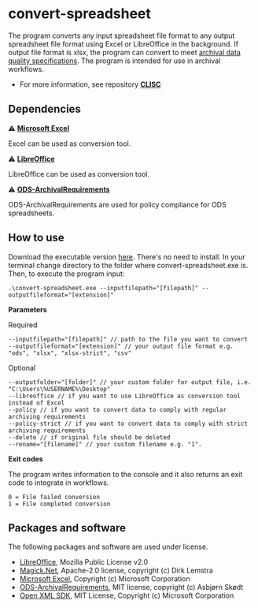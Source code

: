 # convert-spreadsheet
The program converts any input spreadsheet file format to any output spreadsheet file format using Excel or LibreOffice in the background. If output file format is xlsx, the program can convert to meet [archival data quality specifications](https://github.com/Asbjoedt/CLISC/wiki/Archival-Data-Quality). The program is intended for use in archival workflows.

* For more information, see repository **[CLISC](https://github.com/Asbjoedt/CLISC)**

## Dependencies
:warning: **[Microsoft Excel](https://www.microsoft.com/en-us/microsoft-365/excel)**

Excel can be used as conversion tool.

:warning: **[LibreOffice](https://libreoffice.org)**

LibreOffice can be used as conversion tool.

:warning: **[ODS-ArchivalRequirements](https://github.com/Asbjoedt/ODS-ArchivalRequirements)**

ODS-ArchivalRequirements are used for policy compliance for ODS spreadsheets.

## How to use
Download the executable version [here](https://github.com/Asbjoedt/convert-spreadsheet/releases). There's no need to install. In your terminal change directory to the folder where convert-spreadsheet.exe is. Then, to execute the program input:
```
.\convert-spreadsheet.exe --inputfilepath="[filepath]" --outputfileformat="[extension]"
```

**Parameters**

Required
```
--inputfilepath="[filepath]" // path to the file you want to convert
--outputfileformat="[extension]" // your output file format e.g. "ods", "xlsx", "xlsx-strict", "csv"
```
Optional
```
--outputfolder="[folder]" // your custom folder for output file, i.e. "C:\Users\%USERNAME%\Desktop"
--libreoffice // if you want to use LibreOffice as conversion tool instead of Excel
--policy // if you want to convert data to comply with regular archiving requirements
--policy-strict // if you want to convert data to comply with strict archiving requirements
--delete // if original file should be deleted
--rename="[filename]" // your custom filename e.g. "1".
```

**Exit codes**

The program writes information to the console and it also returns an exit code to integrate in workflows.
```
0 = File failed conversion
1 = File completed conversion
```

## Packages and software
The following packages and software are used under license.
* [LibreOffice](https://www.libreoffice.org/), Mozilla Public License v2.0
* [Magick.Net](https://github.com/dlemstra/Magick.NET), Apache-2.0 license, copyright (c) Dirk Lemstra
* [Microsoft Excel](https://www.microsoft.com/en-us/microsoft-365/excel), Copyright (c) Microsoft Corporation
* [ODS-ArchivalRequirements](https://github.com/Asbjoedt/ODS-ArchivalRequirements), MIT license, copyright (c) Asbjørn Skødt
* [Open XML SDK](https://github.com/OfficeDev/Open-XML-SDK), MIT License, Copyright (c) Microsoft Corporation
